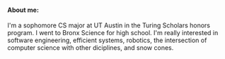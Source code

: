 #### About me:
I'm a sophomore CS major at UT Austin in the Turing Scholars honors
program. I went to Bronx Science for high school. I'm really
interested in software engineering, efficient systems, robotics, the
intersection of computer science with other diciplines, and snow
cones.
